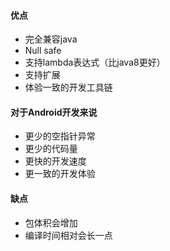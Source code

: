 #### 优点

* 完全兼容java
* Null safe
* 支持lambda表达式（比java8更好）
* 支持扩展
* 体验一致的开发工具链

#### 对于Android开发来说

* 更少的空指针异常
* 更少的代码量
* 更快的开发速度
* 更一致的开发体验



#### 缺点

* 包体积会增加
* 编译时间相对会长一点
